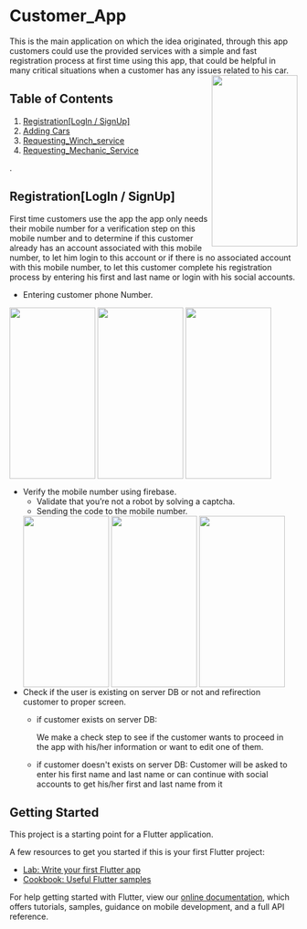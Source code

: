 # Customer_App

This is the main application on which the idea originated, through this app customers could use the provided services with a simple and fast registration process at first time using this app, that could be helpful in many critical situations when a customer has any issues related to his car.
<img src="https://user-images.githubusercontent.com/43541909/126675827-f8aeea91-687e-4c72-a157-ddeaa3771a57.jpg" width="150" height="300" align = "right" />

## Table of Contents  
1. [Registration[LogIn / SignUp]](#Registration)  
2. [Adding Cars](#emphasis)
3. [Requesting_Winch_service](#emphasis)  
4. [Requesting_Mechanic_Service](#emphasis)  

.
<a name="Registration"/>
## Registration[LogIn / SignUp]
First time customers use the app the app only needs their mobile number for a verification step on this mobile number and to determine if this customer already has an account associated with this mobile number, to let him login to this account or if there is no associated account with this mobile number, to let this customer complete his registration process by entering his first and last name or login with his social accounts.

* Entering customer phone Number.
<img src="https://user-images.githubusercontent.com/43541909/126683400-bf1adb9d-c8fa-401a-92ee-c336248012f3.jpg" width="150" height="300" align = "center" />  
<img src="https://user-images.githubusercontent.com/43541909/126684684-9729c545-ba36-42a7-b10f-1fc62cbfc0f0.jpg" width="150" height="300" align = "center" />  
<img src="https://user-images.githubusercontent.com/43541909/126706165-649e138a-a885-4eab-b942-02b55ab01602.jpg" width="150" height="300" align = "center" />  

* Verify the mobile number using firebase.
  * Validate that you’re not a robot by solving a captcha.
  * Sending the code to the mobile number.
  <img src="https://user-images.githubusercontent.com/43541909/126706456-70e59b41-1650-458a-8d37-285259c80254.jpg" width="150" height="300" align = "center" />  
  <img src="https://user-images.githubusercontent.com/43541909/126707901-f99e793c-b34d-4615-b4af-d1cca8038e9b.jpg" width="150" height="300" align = "center" />  
  <img src="https://user-images.githubusercontent.com/43541909/126706879-75a668fc-3aa4-42e6-9e4c-c1607cda7d8f.jpg" width="150" height="300" align = "center" /> 
* Check if the user is existing on server DB or not and refirection customer to proper screen.
  * if customer exists on server DB:
  
      We make a check step to see if the customer wants to proceed in the app with his/her information or want to edit one of them. 

  * if customer doesn't exists on server DB:
    Customer will be asked to enter his first name and last name or can continue with social accounts to get his/her first and last name from it

## Getting Started

This project is a starting point for a Flutter application.

A few resources to get you started if this is your first Flutter project:

- [Lab: Write your first Flutter app](https://flutter.dev/docs/get-started/codelab)
- [Cookbook: Useful Flutter samples](https://flutter.dev/docs/cookbook)

For help getting started with Flutter, view our
[online documentation](https://flutter.dev/docs), which offers tutorials,
samples, guidance on mobile development, and a full API reference.
